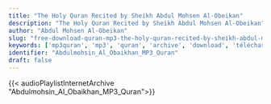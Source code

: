 ```yaml
---
title: "The Holy Quran Recited by Sheikh Abdul Mohsen Al-Obeikan"
description: "The Holy Quran Recited by Sheikh Abdul Mohsen Al-Obeikan"
author: "Abdul Mohsen Al-Obeikan"
slug: "free-download-quran-mp3-the-holy-quran-recited-by-sheikh-abdul-mohsen-al-obeikan"
keywords: ['mp3quran', 'mp3', 'quran', 'archive', 'download', 'télécharger', 'coran', 'islam', 'Abdulmohsin', 'Al', 'Obaikhan', 'abdalmohsin', 'abd', 'almohsin', 'obaykan', 'عبد', 'المحسن', 'العبيكان', 'قرآن', 'مصحف', 'مرتل', 'مجود', 'القرآن', 'الكريم', 'المصحف', 'المرتل', 'المجود', 'إسلام', 'تحميل']
identifier: "Abdulmohsin_Al_Obaikhan_MP3_Quran"
draft: false
---
```


{{< audioPlaylistInternetArchive "Abdulmohsin_Al_Obaikhan_MP3_Quran">}}

